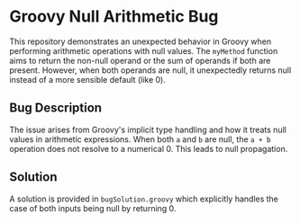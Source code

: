 # Groovy Null Arithmetic Bug

This repository demonstrates an unexpected behavior in Groovy when performing arithmetic operations with null values.  The `myMethod` function aims to return the non-null operand or the sum of operands if both are present. However, when both operands are null, it unexpectedly returns null instead of a more sensible default (like 0).

## Bug Description

The issue arises from Groovy's implicit type handling and how it treats null values in arithmetic expressions.  When both `a` and `b` are null, the `a + b` operation does not resolve to a numerical 0.  This leads to null propagation.

## Solution

A solution is provided in `bugSolution.groovy` which explicitly handles the case of both inputs being null by returning 0.